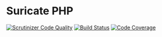 # Suricate PHP

[![Scrutinizer Code Quality](https://scrutinizer-ci.com/g/suricate-php/framework/badges/quality-score.png?b=master)](https://scrutinizer-ci.com/g/suricate-php/framework/?branch=master)
[![Build Status](https://travis-ci.org/suricate-php/framework.svg?branch=master)](https://travis-ci.org/suricate-php/framework)
[![Code Coverage](https://scrutinizer-ci.com/g/suricate-php/framework/badges/coverage.png?b=master)](https://scrutinizer-ci.com/g/suricate-php/framework/?branch=master)
